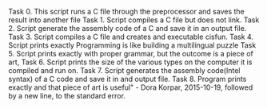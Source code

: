 Task 0. This script runs a C file through the preprocessor and saves the result into another file
Task 1. Script compiles a C file but does not link.
Task 2. Script generate the assembly code of a C and save it in an output file.
Task 3. Script compiles a C file and creates and executable cisfun.
Task 4. Script prints exactly Programming is like building a multilingual puzzle
Task 5. Script prints exactly with proper grammar, but the outcome is a piece of art,
Task 6. Script prints the size of the various types on the computer it is compiled and run on.
Task 7. Script generates the assembly code(Intel syntax) of a C code and save it in and output file.
Task 8. Program prints exactly and that piece of art is useful" - Dora Korpar, 2015-10-19, followed by a new line, to the standard error.

